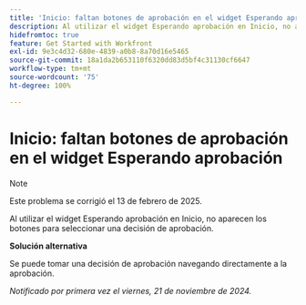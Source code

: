 ```yaml
---
title: 'Inicio: faltan botones de aprobación en el widget Esperando aprobación'
description: Al utilizar el widget Esperando aprobación en Inicio, no aparecen los botones para seleccionar una decisión de aprobación.
hidefromtoc: true
feature: Get Started with Workfront
exl-id: 9e3c4d32-680e-4839-a0b8-8a70d16e5465
source-git-commit: 18a1da2b653110f6320dd83d5bf4c31130cf6647
workflow-type: tm+mt
source-wordcount: '75'
ht-degree: 100%

---
```


# Inicio: faltan botones de aprobación en el widget Esperando aprobación

>[!NOTE]
>
>Este problema se corrigió el 13 de febrero de 2025.

Al utilizar el widget Esperando aprobación en Inicio, no aparecen los botones para seleccionar una decisión de aprobación.

**Solución alternativa**

Se puede tomar una decisión de aprobación navegando directamente a la aprobación.

_Notificado por primera vez el viernes, 21 de noviembre de 2024._
